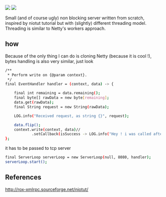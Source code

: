 [![](https://img.shields.io/badge/unicorn-approved-ff69b4.svg)](https://www.youtube.com/watch?v=9auOCbH5Ns4)
![][license img]

Small (and of course ugly) non blocking server written from scratch, inspired by niotut tutorial but with
(slightly) different threading model. Threading is similar to Netty's workers approach.

## how
Because of the only thing I can do is cloning Netty (because it is cool !), bytes handling is also very similar, just look

```bash
/**
 * Perform write on {@param context}.
 */
final EventHandler handler = (context, data) -> {

    final int remaining = data.remaining();
    final byte[] rawData = new byte[remaining];
    data.get(rawData);
    final String request = new String(rawData);

    LOG.info("Received request, as string {}", request);

    data.flip();
    context.write(context, data)//
            .setCallback(isSuccess -> LOG.info("Hey ! i was called after writing data to wire !"));
};
```

it has to be passed to tcp server

```bash
final ServerLoop serverLoop = new ServerLoop(null, 8080, handler);
serverLoop.start();
```

## References
http://rox-xmlrpc.sourceforge.net/niotut/

[license img]:https://img.shields.io/badge/License-Apache%202-blue.svg
